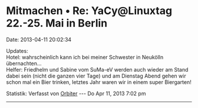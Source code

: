 Mitmachen • Re: YaCy\@Linuxtag 22.-25. Mai in Berlin
====================================================

Date: 2013-04-11 20:02:34

Updates:\
Hotel: wahrscheinlich kann ich bei meiner Schwester in Neukölln
übernachten\...\
Helfer: Friedhelm und Sabine vom SuMa-eV werden auch wieder am Stand
dabei sein (nicht die ganzen vier Tage) und am Dienstag Abend gehen wir
schon mal ein Bier trinken, letztes Jahr waren wir in einem super
Biergarten!

Statistik: Verfasst von
[Orbiter](http://forum.yacy-websuche.de/memberlist.php?mode=viewprofile&u=2)
--- Do Apr 11, 2013 7:02 pm

------------------------------------------------------------------------
